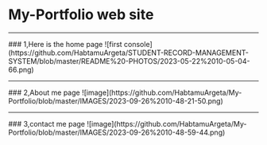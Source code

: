 # My-Portfolio web site 
<hr/>
### 1,Here is the home page 
![first console](https://github.com/HabtamuArgeta/STUDENT-RECORD-MANAGEMENT-SYSTEM/blob/master/README%20-PHOTOS/2023-05-22%2010-05-04-66.png)

<hr/>
### 2,About me page 
![image](https://github.com/HabtamuArgeta/My-Portfolio/blob/master/IMAGES/2023-09-26%2010-48-21-50.png)

<hr/>
### 3,contact me page 
![image](https://github.com/HabtamuArgeta/My-Portfolio/blob/master/IMAGES/2023-09-26%2010-48-59-44.png)

